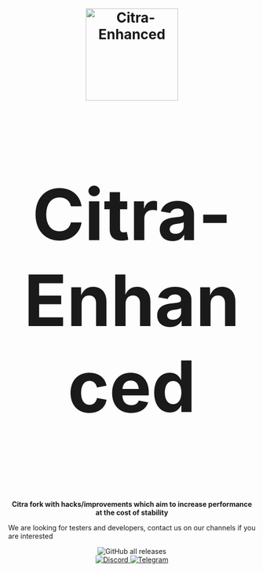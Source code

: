 <h1 align="center">
  <img src="https://github.com/Gamer64ytb/Citra-Enhanced/blob/2fb4b5e4f3f3c7bcb06c1eac97181f845fe72b57/branding/Citra-Enhanced-256.png" alt="Citra-Enhanced" width="188"/>
</p>
<p align="center" style="font-size:144px;">
  <strong>Citra-Enhanced</strong>
</h1>

<p align="center">
  <strong>Citra fork with hacks/improvements which aim to increase performance at the cost of stability</strong>
  
  </strong>We are looking for testers and developers, contact us on our channels if you are interested</strong>
</p>

<p align="center">
  <img src="https://img.shields.io/github/downloads/Gamer64ytb/Citra-Enhanced/total" alt="GitHub all releases"/>
  </a>
  <br>
  <a href="https://discord.gg/8xjMHWEuf6">
    <img src="https://dcbadge.limes.pink/api/server/8xjMHWEuf6" alt="Discord"/>
  </a>
  <a href="https://t.me/yourtelegram">
    <img src="https://patrolavia.github.io/telegram-badge/chat.png" alt="Telegram"/>
  </a>
</p>
